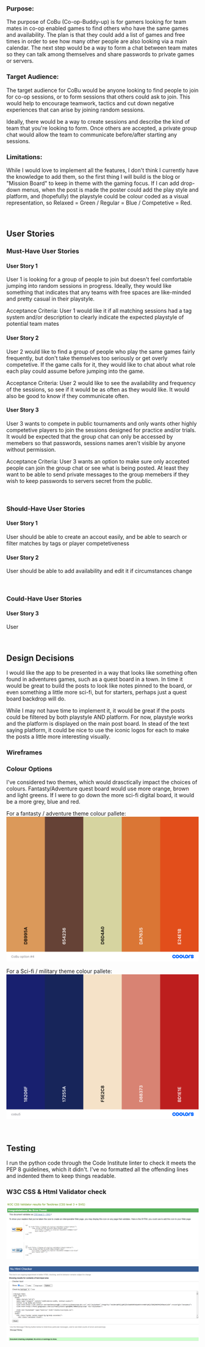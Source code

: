 <h3>Purpose:</h3>
<p>The purpose of CoBu (Co-op-Buddy-up) is for gamers looking for team mates in co-op enabled games to find others who have the same games and availability. The plan is that they could add a list of games and free times in order to see how many other people are also looking via a main calendar. The next step would be a way to form a chat between team mates so they can talk among themselves and share passwords to private games or servers.</p>

<h3>Target Audience:</h3>
<p>The target audience for CoBu would be anyone looking to find people to join for co-op sessions, or to form sessions that others could ask to join. This would help to encourage teamwork, tactics and cut down negative experiences that can arise by joining random sessions. 

Ideally, there would be a way to create sessions and describe the kind of team that you're looking to form. Once others are accepted, a private group chat would allow the team to communicate before/after starting any sessions.</p>

<h3>Limitations:</h3>
<p>While I would love to implement all the features, I don't think I currently have the knowledge to add them, so the first thing I will build is the blog or "Mission Board" to keep in theme with the gaming focus. If I can add drop-down menus, when the post is made the poster could add the play style and platform, and (hopefully) the playstyle could be colour coded as a visual representation, so Relaxed = Green / Regular = Blue / Competetive = Red.</p>

<br>
<h2>User Stories</h2>

<h3>Must-Have User Stories</h3>
<h4>User Story 1</h4> 
<p>User 1 is looking for a group of people to join but doesn't feel comfortable jumping into random sessions in progress. Ideally, they would like something that indicates that any teams with free spaces are like-minded and pretty casual in their playstyle.</p>

<p>Acceptance Criteria: User 1 would like it if all matching sessions had a tag system and/or description to clearly indicate the expected playstyle of potential team mates</p>

<h4>User Story 2</h4>
<p>User 2 would like to find a group of people who play the same games fairly frequently, but don't take themselves too seriously or get overly competetive. If the game calls for it, they would like to chat about what role each play could assume before jumping into the game.</p>

<p>Acceptance Criteria: User 2 would like to see the availability and frequency of the sessions, so see if it would be as often as they would like. It would also be good to know if they communicate often.</p>

<h4>User Story 3</h4>
<p>User 3 wants to compete in public tournaments and only wants other highly competetive players to join the sessions designed for practice and/or trials. It would be expected that the group chat can only be accessed by memebers so that passwords, sessions names aren't visible by anyone without permission.</p>

<p>Acceptance Criteria: User 3 wants an option to make sure only accepted people can join the group chat or see what is being posted. At least they want to be able to send private messages to the group memebers if they wish to keep passwords to servers secret from the public.</p>

<br>
<h3>Should-Have User Stories</h3>
<h4>User Story 1</h4>
<p>User should be able to create an accout easily, and be able to search or filter matches by tags or player competetiveness</p>

<h4>User Story 2</h4>
<p>User should be able to add availability and edit it if circumstances change</p>

<br>
<h3>Could-Have User Stories</h3>
<h4>User Story 3</h4>
<p>User </p>


<br>
<h2>Design Decisions</h2>

<p>I would like the app to be presented in a way that looks like something often found in adventures games, such as a quest board in a town. In time it would be great to build the posts to look like notes pinned to the board, or even something a little more sci-fi, but for starters, perhaps just a quest board backdrop will do.</p>

<p>While I may not have time to implement it, it would be great if the posts could be filtered by both playstyle AND platform. For now, playstyle works and the platform is displayed on the main post board. In stead of the text saying platform, it could be nice to use the iconic logos for each to make the posts a little more interesting visually.</p>

<h3></h3>

<h3>Wireframes</h3>



<h3>Colour Options</h3>

<p>I've considered two themes, which would drasctically impact the choices of colours. Fantasty/Adventure quest board would use more orange, brown and light greens. If I were to go down the more sci-fi digital board, it would be a more grey, blue and red.</p>



For a fantasty / adventure theme colour pallete:
![alt text](/cobu4.png)



For a Sci-fi / military theme colour pallete:
![alt text](cobu5.png)

<br>
<h2>Testing</h2>

<p>I run the python code through the Code Institute linter to check it meets the PEP 8 guidelines, which it didn't. I've no formatted all the offending lines and indented them to keep things readable.</p>




<h3>W3C CSS & Html Validator check</h3>


![alt text](<Screenshot 2025-01-13 125516.png>)

![alt text](<Screenshot 2025-01-13 140919.png>)

